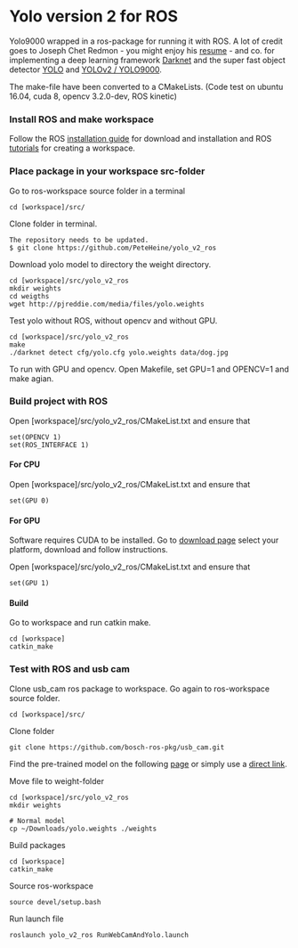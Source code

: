 # Yolo version 2 for ROS
Yolo9000 wrapped in a ros-package for running it with ROS. 
A lot of credit goes to Joseph Chet Redmon - you might enjoy his [resume](https://pjreddie.com/static/Redmon%20Resume.pdf) - and co. for implementing a deep learning framework [Darknet](http://pjreddie.com/darknet/) and the super fast object detector [YOLO](https://arxiv.org/abs/1506.02640) and [YOLOv2 / YOLO9000](https://pjreddie.com/media/files/papers/YOLO9000.pdf).

The make-file have been converted to a CMakeLists.
(Code test on ubuntu 16.04, cuda 8, opencv 3.2.0-dev, ROS kinetic)

### Install ROS and make workspace
Follow the ROS [installation guide](http://wiki.ros.org/ROS/Installation) for download and installation and ROS [tutorials](http://wiki.ros.org/ROS/Tutorials) for creating a workspace. 

### Place package in your workspace src-folder
Go to ros-workspace source folder in a terminal

	cd [workspace]/src/

Clone folder in terminal.

	The repository needs to be updated. 
	$ git clone https://github.com/PeteHeine/yolo_v2_ros
	

Download yolo model to directory the weight directory.

	cd [workspace]/src/yolo_v2_ros
	mkdir weights
	cd weigths
	wget http://pjreddie.com/media/files/yolo.weights

Test yolo without ROS, without opencv and without GPU.
	
	cd [workspace]/src/yolo_v2_ros
	make
	./darknet detect cfg/yolo.cfg yolo.weights data/dog.jpg

To run with GPU and opencv. Open Makefile, set GPU=1 and OPENCV=1 and make agian. 

### Build project with ROS

Open [workspace]/src/yolo_v2_ros/CMakeList.txt and ensure that

	set(OPENCV 1)
	set(ROS_INTERFACE 1) 


#### For CPU 
Open [workspace]/src/yolo_v2_ros/CMakeList.txt and ensure that

	set(GPU 0)

#### For GPU
Software requires CUDA to be installed. 
Go to [download page](https://developer.nvidia.com/cuda-downloads) select your platform, download and follow instructions.

Open [workspace]/src/yolo_v2_ros/CMakeList.txt and ensure that

	set(GPU 1)
#### Build

Go to workspace and run catkin make. 

	cd [workspace]
	catkin_make


### Test with ROS and usb cam
Clone usb_cam ros package to workspace.
Go again to ros-workspace source folder.

	cd [workspace]/src/

Clone folder

	git clone https://github.com/bosch-ros-pkg/usb_cam.git

Find the pre-trained model on the following [page](https://pjreddie.com/darknet/yolo/) or simply use a [direct link](http://pjreddie.com/media/files/yolo.weights). 

Move file to weight-folder

	cd [workspace]/src/yolo_v2_ros
	mkdir weights

	# Normal model
	cp ~/Downloads/yolo.weights ./weights 


Build packages

	cd [workspace]
	catkin_make

Source ros-workspace

	source devel/setup.bash

Run launch file 

	roslaunch yolo_v2_ros RunWebCamAndYolo.launch	



